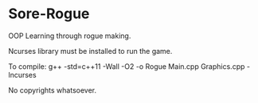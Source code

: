 # Sore-Rogue
OOP Learning through rogue making.

Ncurses library must be installed to run the game.

To compile: g++ -std=c++11 -Wall -O2 -o Rogue Main.cpp Graphics.cpp -lncurses

No copyrights whatsoever.
